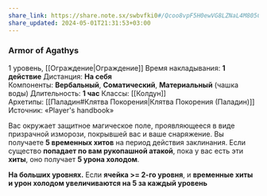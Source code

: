 ```yaml
---
share_link: https://share.note.sx/swbvfki0#/Qcoo8vpF5H0ewVG8LZNaL4M805CcU4dBS5k4qVGjz8
share_updated: 2024-05-01T21:31:53+03:00
---
```

### Armor of Agathys
1 уровень, [[Ограждение|Ограждение]]
Время накладывания: **1 действие**
Дистанция: **На себя**
Компоненты: **Вербальный**, **Соматический**, **Материальный** (чашка воды)
Длительность: **1 час**
Классы: [[Колдун]]
Архетипы: [[Паладин#Клятва Покорения|Клятва Покорения (Паладин)]]
Источник: «Player's handbook»

Вас окружает защитное магическое поле, проявляющееся в виде призрачной изморози, покрывшей вас и ваше снаряжение. Вы получаете **5 временных хитов** на период действия заклинания. Если существо **попадает по вам рукопашной атакой**, пока у вас есть эти **хиты**, оно получает **5 урона холодом**.

**На больших уровнях.** Если **ячейка >= 2-го уровня**, и **временные хиты и урон холодом увеличиваются на 5 за каждый уровень**